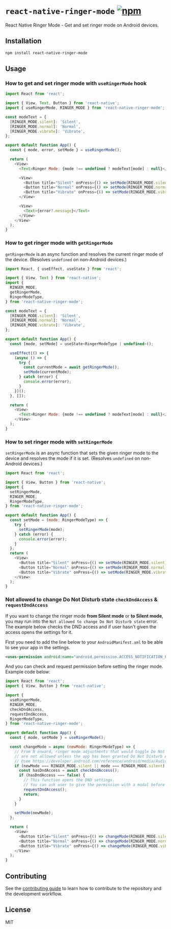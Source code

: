 # `react-native-ringer-mode` [![npm](https://img.shields.io/npm/v/react-native-ringer-mode)](https://www.npmjs.com/package/react-native-ringer-mode)

React Native Ringer Mode - Get and set ringer mode on Android devices.

## Installation

```sh
npm install react-native-ringer-mode
```

## Usage

### How to get and set ringer mode with `useRingerMode` hook

```js
import React from 'react';

import { View, Text, Button } from 'react-native';
import { useRingerMode, RINGER_MODE } from 'react-native-ringer-mode';

const modeText = {
  [RINGER_MODE.silent]: 'Silent',
  [RINGER_MODE.normal]: 'Normal',
  [RINGER_MODE.vibrate]: 'Vibrate',
};

export default function App() {
  const { mode, error, setMode } = useRingerMode();

  return (
    <View>
      <Text>Ringer Mode: {mode !== undefined ? modeText[mode] : null}</Text>

      <View>
        <Button title="Silent" onPress={() => setMode(RINGER_MODE.silent)} />
        <Button title="Normal" onPress={() => setMode(RINGER_MODE.normal)} />
        <Button title="Vibrate" onPress={() => setMode(RINGER_MODE.vibrate)} />
      </View>

      <View>
        <Text>{error?.message}</Text>
      </View>
    </View>
  );
}
```

### How to get ringer mode with `getRingerMode`

`getRingerMode` is an async function and resolves the current ringer mode of the device.
(Resolves `undefined` on non-Android devices.)

```js
import React, { useEffect, useState } from 'react';

import { View, Text } from 'react-native';
import {
  RINGER_MODE,
  getRingerMode,
  RingerModeType,
} from 'react-native-ringer-mode';

const modeText = {
  [RINGER_MODE.silent]: 'Silent',
  [RINGER_MODE.normal]: 'Normal',
  [RINGER_MODE.vibrate]: 'Vibrate',
};

export default function App() {
  const [mode, setMode] = useState<RingerModeType | undefined>();

  useEffect(() => {
    (async () => {
      try {
        const currentMode = await getRingerMode();
        setMode(currentMode);
      } catch (error) {
        console.error(error);
      }
    })();
  }, []);

  return (
    <View>
      <Text>Ringer Mode: {mode !== undefined ? modeText[mode] : null}</Text>
    </View>
  );
}

```

### How to set ringer mode with `setRingerMode`

`setRingerMode` is an async function that sets the given ringer mode to the device and resolves the mode if it is set.
(Resolves `undefined` on non-Android devices.)

```js
import React from 'react';

import { View, Button } from 'react-native';
import {
  setRingerMode,
  RINGER_MODE,
  RingerModeType,
} from 'react-native-ringer-mode';

export default function App() {
  const setMode = (mode: RingerModeType) => {
    try {
      setRingerMode(mode);
    } catch (error) {
      console.error(error);
    }
  };
  return (
    <View>
      <Button title="Silent" onPress={() => setMode(RINGER_MODE.silent)} />
      <Button title="Normal" onPress={() => setMode(RINGER_MODE.normal)} />
      <Button title="Vibrate" onPress={() => setMode(RINGER_MODE.vibrate)} />
    </View>
  );
}
```

### Not allowed to change Do Not Disturb state `checkDndAccess` & `requestDndAccess`

If you want to change the ringer mode **from Silent mode** or **to Silent mode**, you may run into the `Not allowed to change Do Not Disturb state` error. The example below checks the DND access and if user hasn't given the access opens the settings for it.

First you need to add the line below to your `AndroidManifest.xml` to be able to see your app in the settings.

```xml
<uses-permission android:name="android.permission.ACCESS_NOTIFICATION_POLICY" />
```

And you can check and request permission before setting the ringer mode. Example code below:

```js
import React from 'react';
import { View, Button } from 'react-native';

import {
  useRingerMode,
  RINGER_MODE,
  checkDndAccess,
  requestDndAccess,
  RingerModeType,
} from 'react-native-ringer-mode';

export default function App() {
  const { mode, setMode } = useRingerMode();

  const changeMode = async (newMode: RingerModeType) => {
    // From N onward, ringer mode adjustments that would toggle Do Not Disturb
    // are not allowed unless the app has been granted Do Not Disturb Access.
    // @see https://developer.android.com/reference/android/media/AudioManager#setRingerMode(int)
    if (newMode === RINGER_MODE.silent || mode === RINGER_MODE.silent) {
      const hasDndAccess = await checkDndAccess();
      if (hasDndAccess === false) {
        // This function opens the DND settings.
        // You can ask user to give the permission with a modal before calling this function.
        requestDndAccess();
        return;
      }
    }

    setMode(newMode);
  };

  return (
    <View>
      <Button title="Silent" onPress={() => changeMode(RINGER_MODE.silent)} />
      <Button title="Normal" onPress={() => changeMode(RINGER_MODE.normal)} />
      <Button title="Vibrate" onPress={() => changeMode(RINGER_MODE.vibrate)} />
    </View>
  );
}
```

## Contributing

See the [contributing guide](CONTRIBUTING.md) to learn how to contribute to the repository and the development workflow.

## License

MIT
